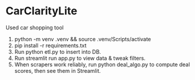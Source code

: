 # CarClarityLite
Used car shopping tool
1. python -m venv .venv && source .venv/Scripts/activate <!-- depends on path/OS -->
2. pip install -r requirements.txt
3. Run python etl.py to insert into DB.
4. Run streamlit run app.py to view data & tweak filters.
5. When scrapers work reliably, run python deal_algo.py to compute deal scores, then see them in Streamlit.